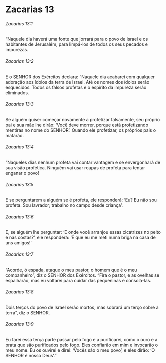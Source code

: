 # Zacarias 13

###### Zacarias 13:1

“Naquele dia haverá uma fonte que jorrará para o povo de Israel e os habitantes de Jerusalém, para limpá-los de todos os seus pecados e impurezas.

###### Zacarias 13:2

E o SENHOR dos Exércitos declara: “Naquele dia acabarei com qualquer adoração aos ídolos da terra de Israel. Até os nomes dos ídolos serão esquecidos. Todos os falsos profetas e o espírito da impureza serão eliminados.

###### Zacarias 13:3

Se alguém quiser começar novamente a profetizar falsamente, seu próprio pai e sua mãe lhe dirão: ‘Você deve morrer, porque está profetizando mentiras no nome do SENHOR’. Quando ele profetizar, os próprios pais o matarão.

###### Zacarias 13:4

“Naqueles dias nenhum profeta vai contar vantagem e se envergonhará de sua visão profética. Ninguém vai usar roupas de profeta para tentar enganar o povo!

###### Zacarias 13:5

E se perguntarem a alguém se é profeta, ele responderá: ‘Eu? Eu não sou profeta. Sou lavrador; trabalho no campo desde criança’.

###### Zacarias 13:6

E, se alguém lhe perguntar: ‘E onde você arranjou essas cicatrizes no peito e nas costas?’, ele responderá: ‘É que eu me meti numa briga na casa de uns amigos!’

###### Zacarias 13:7

“Acorde, ó espada, ataque o meu pastor, o homem que é o meu companheiro”, diz o SENHOR dos Exércitos. “Fira o pastor, e as ovelhas se espalharão, mas eu voltarei para cuidar das pequeninas e consolá-las.

###### Zacarias 13:8

Dois terços do povo de Israel serão mortos, mas sobrará um terço sobre a terra”, diz o SENHOR.

###### Zacarias 13:9

Eu farei essa terça parte passar pelo fogo e a purificarei, como o ouro e a prata que são purificados pelo fogo. Eles confiarão em mim e invocarão o meu nome. Eu os ouvirei e direi: ‘Vocês são o meu povo’, e eles dirão: ‘O SENHOR é nosso Deus’.”

